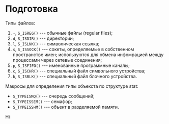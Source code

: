 # Подготовка

Типы файлов:

1. `-`, `S_ISREG()` --- обычные файлы (regular files);
2. `d`, `S_ISDIR()` --- директории;
3. `l`, `S_ISLNK()` --- символическая ссылка;
4. `s`, `S_ISSOCK()` --- сокеты, определяемые в собственном пространстве имен; используются
   для обмена инфомрацией между процессами через сетевые соединения;
5. `p`, `S_ISFIFO()` --- именованные программные каналы;
6. `с`, `S_ISCHR()` --- специальный файл символьного устройства;
7. `b`, `S_ISBLK()` --- специальный файл блочного устройства.

Макросы для определения типы объекста по структуре stat:

* `S_TYPEISMQ()` --- очередь сообщений;
* `S_TYPEISSEM()` --- семафор;
* `S_TYPEISSHM()` --- объект в разделяемой памяти.

Hi
